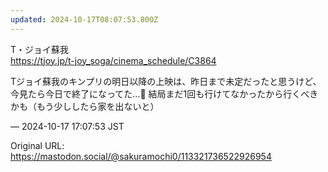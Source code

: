 ```yaml
---
updated: 2024-10-17T08:07:53.800Z
---
```


<p>T・ジョイ蘇我<br /><a href="https://tjoy.jp/t-joy_soga/cinema_schedule/C3864" target="_blank" rel="nofollow noopener noreferrer" translate="no"><span class="invisible">https://</span><span class="ellipsis">tjoy.jp/t-joy_soga/cinema_sche</span><span class="invisible">dule/C3864</span></a></p><p>Tジョイ蘇我のキンプリの明日以降の上映は、昨日まで未定だったと思うけど、今見たら今日で終了になってた…🥲 結局まだ1回も行けてなかったから行くべきかも（もう少ししたら家を出ないと）</p>

&mdash; 2024-10-17 17:07:53 JST

Original URL: https://mastodon.social/@sakuramochi0/113321736522926954
